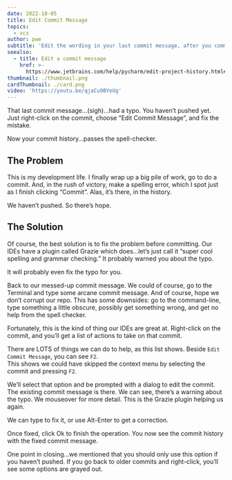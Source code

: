 ```yaml
---
date: 2022-10-05
title: Edit Commit Message
topics:
  - vcs
author: pwe
subtitle: 'Edit the wording in your last commit message, after you committed.'
seealso:
  - title: Edit a commit message
    href: >-
      https://www.jetbrains.com/help/pycharm/edit-project-history.html#reword-commit
thumbnail: ./thumbnail.png
cardThumbnail: ./card.png
video: 'https://youtu.be/qjaCu9BYeUg'
---
```


That last commit message…(sigh)...had a typo.
You haven’t pushed yet. Just right-click on the commit, choose “Edit Commit Message”, and fix the mistake.

Now your commit history…passes the spell-checker.

## The Problem

This is my development life. 
I finally wrap up a big pile of work, go to do a commit.
And, in the rush of victory, make a spelling error, which I spot just as I finish clicking “Commit”. 
Alas, it’s there, in the history.

We haven’t pushed. So there’s hope.

## The Solution

Of course, the best solution is to fix the problem before committing. 
Our IDEs have a plugin called Grazie which does...let’s just call it “super cool spelling and grammar checking.” 
It probably warned you about the typo.

It will probably even fix the typo for you.

Back to our messed-up commit message.
We could of course, go to the Terminal and type some arcane commit message. 
And of course, hope we don’t corrupt our repo.
This has some downsides: go to the command-line, type something a little obscure, possibly get something wrong, and get no help from the spell checker.

Fortunately, this is the kind of thing our IDEs are great at. 
Right-click on the commit, and you’ll get a list of actions to take on that commit.

There are LOTS of things we can do to help, as this list shows. 
Beside `Edit Commit Message`, you can see `F2`.  
This shows we could have skipped the context menu by selecting the commit and pressing `F2`.

We’ll select that option and be prompted with a dialog to edit the commit. 
The existing commit message is there. 
We can see, there’s a warning about the typo. We mouseover for more detail. 
This is the Grazie plugin helping us again.

We can type to fix it, or use Alt-Enter to get a correction.

Once fixed, click Ok to finish the operation. 
You now see the commit history with the fixed commit message. 

One point in closing...we mentioned that you should only use this option if you haven’t pushed. 
If you go back to older commits and right-click, you’ll see some options are grayed out.

